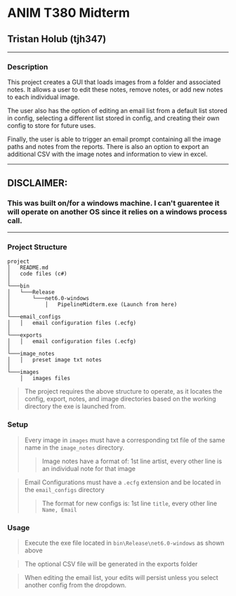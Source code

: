 
# ANIM T380 Midterm

## Tristan Holub (tjh347)

---

### Description

This project creates a GUI that loads images from a folder and associated notes. It allows a user to edit these notes, remove notes, or add new notes to each individual image.

The user also has the option of editing an email list from a default list stored in config, selecting a different list stored in config, and creating their own config to store for future uses.

Finally, the user is able to trigger an email prompt containing all the image paths and notes from the reports. There is also an option to export an additional CSV with the image notes and information to view in excel.

---
## DISCLAIMER:
### This was built on/for a windows machine. I can't guarentee it will operate on another OS since it relies on a windows process call.
---

### Project Structure
```
project
│   README.md
│   code files (c#)   
│
└───bin
│   └───Release
│       └───net6.0-windows
│           │   PipelineMidterm.exe (Launch from here)
│   
└───email_configs
│   │   email configuration files (.ecfg)
│   
└───exports
│   │   email configuration files (.ecfg)
│       
└───image_notes
│   │   preset image txt notes
│   
└───images
    │   images files
```
>The project requires the above structure to operate, as it locates the config, export, notes, and image directories based on the working directory the exe is launched from.

### Setup
> Every image in `images` must have a corresponding txt file of the same name in the `image_notes` directory.
>> Image notes have a format of: 1st line artist, every other line is an individual note for that image

> Email Configurations must have a `.ecfg` extension and be located in the `email_configs` directory
>> The format for new configs is: 1st line `title`, every other line `Name, Email`

### Usage 
>Execute the exe file located in `bin\Release\net6.0-windows` as shown above

>The optional CSV file will be generated in the exports folder

>When editing the email list, your edits will persist unless you select another config from the dropdown.

